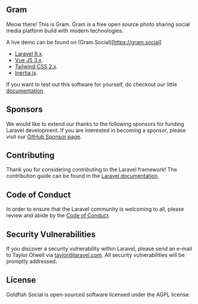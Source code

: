 ## Gram

Meow there! This is Gram. Gram is a free open source photo sharing social media platform build with modern technologies.

A live demo can be found on (Gram.Social)[https://gram.social]

- [Laravel 9.x](https://laravel.com/).
- [Vue JS 3.x](https://vuejs.org/).
- [Tailwind CSS 2.x](https://tailwindcss.com/).
- [Inertia.js](https://inertiajs.com/).


If you want to test out this software for yourself, do checkout our little [documentation](/docs/install.md).


## Sponsors

We would like to extend our thanks to the following sponsors for funding Laravel development. If you are interested in becoming a sponsor, please visit our [GitHub Sponsor page](https://github.com/sponsors/Goldfish-Social).

## Contributing

Thank you for considering contributing to the Laravel framework! The contribution guide can be found in the [Laravel documentation](https://laravel.com/docs/contributions).

## Code of Conduct

In order to ensure that the Laravel community is welcoming to all, please review and abide by the [Code of Conduct](https://laravel.com/docs/contributions#code-of-conduct).

## Security Vulnerabilities

If you discover a security vulnerability within Laravel, please send an e-mail to Taylor Otwell via [taylor@laravel.com](mailto:taylor@laravel.com). All security vulnerabilities will be promptly addressed.

## License

Goldfish Social is open-sourced software licensed under the AGPL license.
